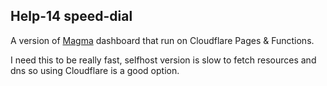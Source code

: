 ## Help-14 speed-dial

A version of [Magma](https://github.com/help-14/magma) dashboard that run on Cloudflare Pages & Functions.

I need this to be really fast, selfhost version is slow to fetch resources and dns so using Cloudflare is a good option.
